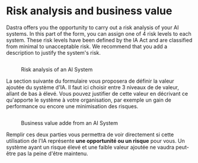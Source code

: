 # Risk analysis and business value

Dastra offers you the opportunity to carry out a risk analysis of your AI systems. In this part of the form, you can assign one of 4 risk levels to each system. These risk levels have been defined by the IA Act and are classified from minimal to unacceptable risk. We recommend that you add a description to justify the system's risk.

<figure><img src="../../.gitbook/assets/Capture d&#x27;écran 2024-06-14 173945.png" alt=""><figcaption><p>Risk analysis of an AI System</p></figcaption></figure>

La section suivante du formulaire vous proposera de définir la valeur ajoutée du système d'IA. Il faut ici choisir entre 3 niveaux de de valeur, allant de bas à élevé. Vous pouvez justifier de cette valeur en décrivant ce qu'apporte le système à votre organisation, par exemple un gain de performance ou encore une minimisation des risques.

<figure><img src="../../.gitbook/assets/Capture d&#x27;écran 2024-06-14 174015.png" alt=""><figcaption><p>Business value adde from an AI System</p></figcaption></figure>

Remplir ces deux parties vous permettra de voir directement si cette utilisation de l'IA représente **une opportunité ou un risque** pour vous. Un système ayant un risque élevé et une faible valeur ajoutée ne vaudra peut-être pas la peine d'être maintenu.
